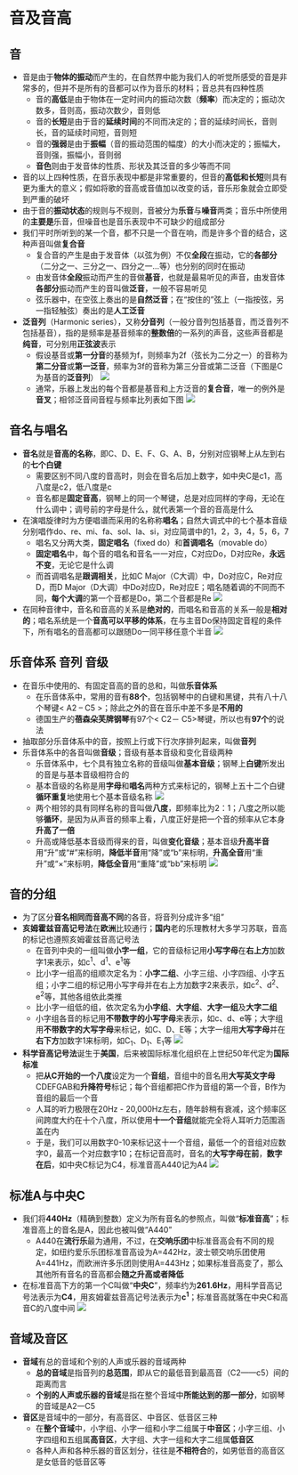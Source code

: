 # 音及音高
## 音
* 音是由于**物体的振动**而产生的，在自然界中能为我们人的听觉所感受的音是非常多的，但并不是所有的音都可以作为音乐的材料；音总共有四种性质
  * 音的**高低**是由于物体在一定时间内的振动次数（**频率**）而决定的；振动次数多，音则高，振动次数少，音则低
  * 音的**长短**是由于音的**延续时间**的不同而决定的；音的延续时间长，音则长，音的延续时间短，音则短
  * 音的**强弱**是由于**振幅**（音的振动范围的幅度）的大小而决定的；振幅大，音则强，振幅小，音则弱
  * **音色**则由于发音体的性质、形状及其泛音的多少等而不同
* 音的以上四种性质，在音乐表现中都是非常重要的，但音的**高低和长短**则具有更为重大的意义；假如将歌的音高或音值加以改变的话，音乐形象就会立即受到严重的破坏
* 由于音的**振动状态**的规则与不规则，音被分为**乐音**与**噪音**两类；音乐中所使用的**主要是**乐音，但噪音也是音乐表现中不可缺少的组成部分
* 我们平时所听到的某一个音，都不只是一个音在响，而是许多个音的结合，这种声音叫做**复合音**
  * 复合音的产生是由于发音体（以弦为例）不仅**全段**在振动，它的**各部分**（二分之一、三分之一、四分之一…等）也分别的同时在振动
  * 由发音体**全段**振动而产生的音做**基音**，也就是最易听见的声音，由发音体**各部分**振动而产生的音叫做**泛音**，一般不容易听见
  * 弦乐器中，在空弦上奏出的是**自然泛音**；在“按住的”弦上（一指按弦，另一指轻触弦）奏出的是**人工泛音**
* **泛音列**（Harmonic series），又称**分音列**（一般分音列包括基音，而泛音列不包括基音），指的是频率是基音频率的**整数倍**的一系列的声音，这些声音都是**纯音**，可分别用**正弦波**表示
  * 假设基音或**第一分音**的基频为f，则频率为2f（弦长为二分之一）的音称为**第二分音**或**第一泛音**，频率为3f的音称为第三分音或第二泛音（下图是C为基音的**泛音列**）
![](../images/泛音列.png)
  * 通常，乐器上发出的每个音都是基音和上方泛音的**复合音**，唯一的例外是**音叉**；相邻泛音间音程与频率比列表如下图
![](../images/泛音列表.png)
## 音名与唱名
* **音名**就是**音高的名称**，即C、D、E、F、G、A、B，分别对应钢琴上从左到右的**七个白键**
  * 需要区别不同八度的音高时，则会在音名后加上数字，如中央C是c1，高八度是c2，低八度是c
  * 音名都是**固定音高**，钢琴上的同一个琴键，总是对应同样的字母，无论在什么调中；调号前的字母是什么，就代表第一个音的音高是什么
* 在演唱旋律时为方便唱谱而采用的名称称**唱名**；自然大调式中的七个基本音级分别唱作do、re、mi、fa、sol、la、si，对应简谱中的1，2，3，4，5，6，7
  * 唱名又分两大类，**固定唱名**（fixed do）和**首调唱名**（movable do）
  * **固定唱名**中，每个音的唱名和音名一一对应，C对应Do，D对应Re，**永远不变**，无论它是什么调
  * 而首调唱名是**跟调相关**，比如C Major（C大调）中，Do对应C，Re对应D，而D Major（D大调）中Do对应D，Re对应E；唱名随着调的不同而不同，**每个大调**的第一个音都是Do，第二个音都是Re
![](../images/两种唱名.jpg)
* 在同种音律中，音名和音高的关系是**绝对的**，而唱名和音高的关系一般是**相对的**；唱名系统是一个**音高可以平移的体系**，在与主音Do保持固定音程的条件下，所有唱名的音高都可以跟随Do一同平移任意个半音
![](../images/音名与唱名.jpg)
## 乐音体系 音列 音级
* 在音乐中使用的、有固定音高的音的总和，叫做**乐音体系**
  * 在乐音体系中，常用的音有**88个**，包括钢琴中的白键和黑键，共有八十八个琴键< A2 – C5 >；除此之外的音在音乐中差不多是**不用的**
  * 德国生产的**蓓森朵芙牌钢琴**有97个< C2－ C5>琴键，所以也有**97个**的说法
* 抽取部分乐音体系中的音，按照上行或下行次序排列起来，叫做**音列**
* 乐音体系中的各音叫做**音级**；音级有基本音级和变化音级两种
  * 乐音体系中，七个具有独立名称的音级叫做**基本音级**；钢琴上**白键**所发出的音是与基本音级相符合的
  * 基本音级的名称是用**字母**和**唱名**两种方式来标记的，钢琴上五十二个白键**循环重复**地使用七个基本音级名称
![](../images/基本音级.png)
  * 两个相邻的具有同样名称的音叫做**八度**，即频率比为2：1；八度之所以能够**循环**，是因为从声音的频率上看，八度正好是把一个音的频率从它本身**升高了一倍**
  * 升高或降低基本音级而得来的音，叫做**变化音级**；基本音级**升高半音**用“升”或“#”来标明，**降低半音**用“降”或“b”来标明，**升高全音**用“重升”或“×”来标明，**降低全音**用“重降”或“bb”来标明
![](../images/升降.png)
## 音的分组
* 为了区分**音名相同而音高不同**的各音，将音列分成许多“组”
* **亥姆霍兹音高记号法**在**欧洲**比较通行；**国内**老的乐理教材大多学习苏联，音高的标记也遵照亥姆霍兹音高记号法
  * 在音列中央的一组叫做**小字一组**，它的音级标记用**小写字母**在**右上方**加数字1来表示，如c<sup>1</sup>、d<sup>1</sup>、e<sup>1</sup>等
  * 比小字一组高的组顺次定名为：**小字二组**、小字三组、小字四组、小字五组；小字二组的标记用小写字母并在右上方加数字2来表示，如c<sup>2</sup>、d<sup>2</sup>、e<sup>2</sup>等，其他各组依此类推
  * 比小字一组低的组，依次定名为**小字组**、**大字组**、**大字一组**及**大字二组**
  * 小字组各音的标记用**不带数字的小写字母**来表示，如c、d、e等；大字组用**不带数字的大写字母**来标记，如C、D、E等；大字一组用**大写字母**并在**右下方**加数字1来标明，如C<sub>1</sub>、D<sub>1</sub>、E<sub>1</sub>等
![](../images/分组.png)
* **科学音高记号法**诞生于**美国**，后来被国际标准化组织在上世纪50年代定为**国际标准**
  * 把**从C开始的一个八度**设定为一个**音组**，音组中的音名用**大写英文字母**CDEFGAB和**升降符号**标记；每个音组都把C作为音组的第一个音，B作为音组的最后一个音
  * 人耳的听力极限在20Hz - 20,000Hz左右，随年龄稍有衰减，这个频率区间跨度大约在十个八度，所以使用**十一个音组**就能完全将人耳听力范围涵盖在内
  * 于是，我们可以用数字0-10来标记这十一个音组，最低一个的音组对应数字0，最高一个对应数字10；在标记音高时，音名的**大写字母在前**，**数字在后**，如中央C标记为C4，标准音高A440记为A4
![](../images/科学音高记号法.jpg)
## 标准A与中央C
* 我们将**440Hz**（精确到整数）定义为所有音名的参照点，叫做“**标准音高**”；标准音高上的音名是A，因此也被叫做“A440”
  * A440在**流行乐**最为通用，不过，在**交响乐团**中标准音高会有不同的规定，如纽约爱乐乐团标准音高设为A=442Hz，波士顿交响乐团使用A=441Hz，而欧洲许多乐团则使用A=443Hz；如果标准音高变了，那么其他所有音名的音高都会**随之升高或者降低**
* 在标准音高下方的第一个C叫做“**中央C**”，频率约为**261.6Hz**，用科学音高记号法表示为**C4**，用亥姆霍兹音高记号法表示为**c<sup>1</sup>**；标准音高就落在中央C和高音C的八度中间
![](../images/标准音高.jpg)
## 音域及音区
* **音域**有总的音域和个别的人声或乐器的音域两种
  * **总的音域**是指音列的**总范围**，即从它的最低音到最高音（C2——c5）间的距离而言
  * **个别的人声或乐器的音域**是指在整个音域中**所能达到的那一部分**，如钢琴的音域是A2一C5
* **音区**是音域中的一部分，有高音区、中音区、低音区三种
  * 在**整个音域**中，小字组、小字一组和小字二组属于**中音区**；小字三组、小字四组和五组属**高音区**，大字组、大字一组和大字二组属**低音区**
  * 各种人声和各种乐器的音区划分，往往是**不相符合**的，如男低音的高音区是女低音的低音区等

